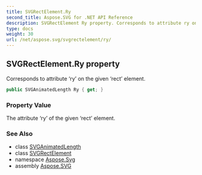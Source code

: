 ```yaml
---
title: SVGRectElement.Ry
second_title: Aspose.SVG for .NET API Reference
description: SVGRectElement Ry property. Corresponds to attribute ry on the given rect element
type: docs
weight: 30
url: /net/aspose.svg/svgrectelement/ry/
---
```

## SVGRectElement.Ry property

Corresponds to attribute ‘ry’ on the given ‘rect’ element.

```csharp
public SVGAnimatedLength Ry { get; }
```

### Property Value

The attribute ‘ry’ of the given ‘rect’ element.

### See Also

* class [SVGAnimatedLength](../../../aspose.svg.datatypes/svganimatedlength/)
* class [SVGRectElement](../)
* namespace [Aspose.Svg](../../../aspose.svg/)
* assembly [Aspose.SVG](../../../)
